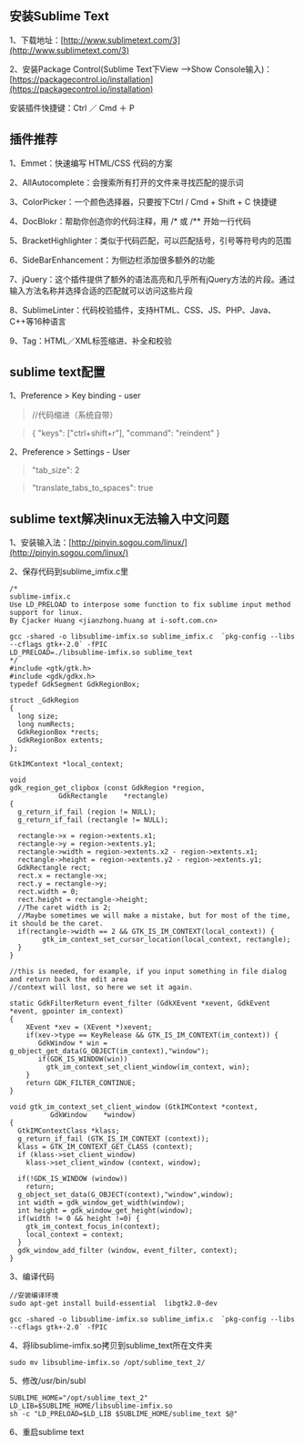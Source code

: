 ## 安装Sublime Text
1、下载地址：[http://www.sublimetext.com/3](http://www.sublimetext.com/3)

2、安装Package Control(Sublime Text下View -->Show Console输入)：[https://packagecontrol.io/installation](https://packagecontrol.io/installation)

安装插件快捷键：Ctrl ／ Cmd ＋ P


## 插件推荐

1、Emmet：快速编写 HTML/CSS 代码的方案

2、AllAutocomplete：会搜索所有打开的文件来寻找匹配的提示词

3、ColorPicker：一个颜色选择器，只要按下Ctrl / Cmd + Shift + C 快捷键

4、DocBlokr：帮助你创造你的代码注释，用 /* 或 /** 开始一行代码

5、BracketHighlighter：类似于代码匹配，可以匹配括号，引号等符号内的范围

6、SideBarEnhancement：为侧边栏添加很多额外的功能

7、jQuery：这个插件提供了额外的语法高亮和几乎所有jQuery方法的片段。通过输入方法名称并选择合适的匹配就可以访问这些片段

8、SublimeLinter：代码校验插件，支持HTML、CSS、JS、PHP、Java、C++等16种语言

9、Tag：HTML／XML标签缩进、补全和校验

## sublime text配置

1、Preference > Key binding - user

> //代码缩进（系统自带）

> { "keys": ["ctrl+shift+r"], "command": "reindent" } 

2、Preference > Settings - User

>   "tab_size": 2

>  "translate_tabs_to_spaces": true

## sublime text解决linux无法输入中文问题

1、安装输入法：[http://pinyin.sogou.com/linux/](http://pinyin.sogou.com/linux/)

2、保存代码到sublime_imfix.c里

    /*
    sublime-imfix.c
    Use LD_PRELOAD to interpose some function to fix sublime input method support for linux.
    By Cjacker Huang <jianzhong.huang at i-soft.com.cn>

    gcc -shared -o libsublime-imfix.so sublime_imfix.c  `pkg-config --libs --cflags gtk+-2.0` -fPIC
    LD_PRELOAD=./libsublime-imfix.so sublime_text
    */
    #include <gtk/gtk.h>
    #include <gdk/gdkx.h>
    typedef GdkSegment GdkRegionBox;

    struct _GdkRegion
    {
      long size;
      long numRects;
      GdkRegionBox *rects;
      GdkRegionBox extents;
    };

    GtkIMContext *local_context;

    void
    gdk_region_get_clipbox (const GdkRegion *region,
                GdkRectangle    *rectangle)
    {
      g_return_if_fail (region != NULL);
      g_return_if_fail (rectangle != NULL);

      rectangle->x = region->extents.x1;
      rectangle->y = region->extents.y1;
      rectangle->width = region->extents.x2 - region->extents.x1;
      rectangle->height = region->extents.y2 - region->extents.y1;
      GdkRectangle rect;
      rect.x = rectangle->x;
      rect.y = rectangle->y;
      rect.width = 0;
      rect.height = rectangle->height;
      //The caret width is 2;
      //Maybe sometimes we will make a mistake, but for most of the time, it should be the caret.
      if(rectangle->width == 2 && GTK_IS_IM_CONTEXT(local_context)) {
            gtk_im_context_set_cursor_location(local_context, rectangle);
      }
    }

    //this is needed, for example, if you input something in file dialog and return back the edit area
    //context will lost, so here we set it again.

    static GdkFilterReturn event_filter (GdkXEvent *xevent, GdkEvent *event, gpointer im_context)
    {
        XEvent *xev = (XEvent *)xevent;
        if(xev->type == KeyRelease && GTK_IS_IM_CONTEXT(im_context)) {
           GdkWindow * win = g_object_get_data(G_OBJECT(im_context),"window");
           if(GDK_IS_WINDOW(win))
             gtk_im_context_set_client_window(im_context, win);
        }
        return GDK_FILTER_CONTINUE;
    }

    void gtk_im_context_set_client_window (GtkIMContext *context,
              GdkWindow    *window)
    {
      GtkIMContextClass *klass;
      g_return_if_fail (GTK_IS_IM_CONTEXT (context));
      klass = GTK_IM_CONTEXT_GET_CLASS (context);
      if (klass->set_client_window)
        klass->set_client_window (context, window);

      if(!GDK_IS_WINDOW (window))
        return;
      g_object_set_data(G_OBJECT(context),"window",window);
      int width = gdk_window_get_width(window);
      int height = gdk_window_get_height(window);
      if(width != 0 && height !=0) {
        gtk_im_context_focus_in(context);
        local_context = context;
      }
      gdk_window_add_filter (window, event_filter, context);
    }

3、编译代码

	//安装编译环境
	sudo apt-get install build-essential  libgtk2.0-dev

	gcc -shared -o libsublime-imfix.so sublime_imfix.c  `pkg-config --libs --cflags gtk+-2.0` -fPIC

4、将libsublime-imfix.so拷贝到sublime_text所在文件夹

	sudo mv libsublime-imfix.so /opt/sublime_text_2/

5、修改/usr/bin/subl

	SUBLIME_HOME="/opt/sublime_text_2"
	LD_LIB=$SUBLIME_HOME/libsublime-imfix.so 
	sh -c "LD_PRELOAD=$LD_LIB $SUBLIME_HOME/sublime_text $@"

6、重启sublime text
